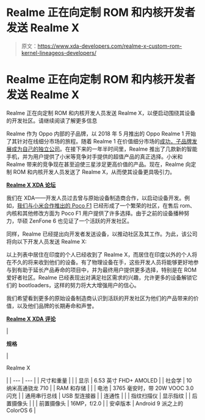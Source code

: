 # Realme 正在向定制 ROM 和内核开发者发送 Realme X

> 原文：<https://www.xda-developers.com/realme-x-custom-rom-kernel-lineageos-developers/>

# Realme 正在向定制 ROM 和内核开发者发送 Realme X

Realme 正在向定制 ROM 和内核开发人员发送 Realme X，以便启动围绕其设备的开发社区。请继续阅读了解更多信息

Realme 作为 Oppo 内部的子品牌，以 2018 年 5 月推出的 Oppo Realme 1 开始了其针对在线细分市场的旅程。随着 Realme 1 在价值细分市场的[成功，子品牌](https://www.xda-developers.com/oppo-realme-1-400000-units-sold-40-days-india-android-p-update/)[发展成为自己的独立公司](https://www.xda-developers.com/oppo-vp-resigns-focus-realme-brand/)。在接下来的一年半时间里，Realme 推出了几款新的智能手机，并为用户提供了小米等竞争对手提供的超值产品的真正选择。小米和 Realme 带来的竞争现在甚至迫使三星涉足更高价值的产品。现在，Realme 向定制 ROM 和内核开发人员发送了 Realme X，从而使其设备更具吸引力。

**[Realme X XDA 论坛](https://forum.xda-developers.com/realme-x)**

我们在 XDA——开发人员过去曾与原始设备制造商合作，以启动设备开发。例如，[我们与小米合作推出的 Poco F1](https://www.xda-developers.com/poco-pick-developers-poco-f1/) 已经形成了一个繁荣的社区，在售后 rom、内核和其他修改方面为 Poco F1 用户提供了许多选择。由于之前的设备播种努力，华硕 ZenFone 6 也见证了一个活跃的开发社区。

同样，Realme 已经提出向开发者发送设备，以推动社区及其工作。为此，该公司将向以下开发人员发送 Realme X:

以上列表中居住在印度的个人已经收到了 Realme X，而居住在印度以外的个人将在不久的将来收到他们的设备。有了物理设备在手，这些开发人员将能够更好地参与到有助于延长产品寿命的项目中，并为最终用户提供更多选择，特别是在 ROM 爱好者社区。Realme 已经表现出对满足社区需求的兴趣，允许更多的设备解锁它们的 bootloaders，这样的努力将大大增强用户的信心。

我们希望看到更多的原始设备制造商认识到活跃的开发社区为他们的产品带来的价值，以及他们品牌的长期寿命和声誉。

**[Realme X XDA 评论](https://www.xda-developers.com/realme-x-review-premium-affordable/)**

| 

**规格**

 | 

Realme X

 |
| --- | --- |
| 尺寸和重量 |  |
| 显示 | 6.53 英寸 FHD+ AMOLED |
| 社会学 | 10 纳米高通骁龙 710 |
| RAM 和存储 |  |
| 电池 | 3765 毫安时，带 20W VOOC 3.0 闪充 |
| 通用串行总线 | USB 型连接器 |
| 连通性 |  |
| 指纹扫描仪 | 显示指纹 |
| 后置摄像头 |  |
| 前置摄像头 | 16MP，f/2.0 |
| 安卓版本 | Android 9 派之上的 ColorOS 6 |